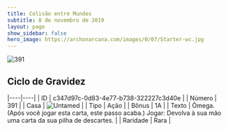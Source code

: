```yaml
---
title: Colisão entre Mundos
subtitle: 8 de novembro de 2019
layout: page
show_sidebar: false
hero_image: https://archonarcana.com/images/0/07/Starter-wc.jpg
---
```


![391](https://cdn.keyforgegame.com/media/card_front/pt/452_391_92V9M9W878J5_pt.png)

## Ciclo de Gravidez

|----|----|
| ID | c347d97c-0d83-4e77-b738-322227c3d40e |
| Número | 391 |
| Casa | ![Untamed](https://archonarcana.com/images/thumb/b/bd/Untamed.png/22px-Untamed.png "Indomados") |
| Tipo | Ação |
| Bônus | 1A |
| Texto | Ômega. (Após você jogar esta carta, este passo acaba.) Jogar: Devolva à sua mão uma carta da sua pilha de descartes. |
| Raridade | Rara |
